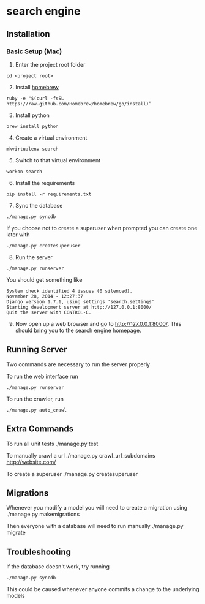 search engine
=============


Installation
------------

### Basic Setup (Mac)
1. Enter the project root folder
```
cd <project root>
```

2. Install [homebrew](http://mxcl.github.com/homebrew/)
```
ruby -e "$(curl -fsSL https://raw.github.com/Homebrew/homebrew/go/install)”
```

3. Install python
```
brew install python
```

4. Create a virtual environment
```
mkvirtualenv search
```

5. Switch to that virtual environment
```
workon search
```

6. Install the requirements
```
pip install -r requirements.txt
```

7. Sync the database
```
./manage.py syncdb
```
If you choose not to create a superuser when prompted you can create one later with
```
./manage.py createsuperuser
```

8. Run the server
```
./manage.py runserver
```

You should get something like
```
System check identified 4 issues (0 silenced).
November 28, 2014 - 12:27:37
Django version 1.7.1, using settings 'search.settings'
Starting development server at http://127.0.0.1:8000/
Quit the server with CONTROL-C.
```

9. Now open up a web browser and go to http://127.0.0.1:8000/. This should bring you to the search engine homepage.


Running Server
--------------

Two commands are necessary to run the server properly

To run the web interface run
```
./manage.py runserver
```

To run the crawler, run
```
./manage.py auto_crawl
```


Extra Commands
--------------

To run all unit tests
    ./manage.py test

To manually crawl a url
    ./manage.py crawl_url_subdomains <http://website.com/>

To create a superuser
    ./manage.py createsuperuser


Migrations
----------

Whenever you modify a model you will need to create a migration using
    ./manage.py makemigrations

Then everyone with a database will need to run manually
    ./manage.py migrate

Troubleshooting
---------------

If the database doesn't work, try running
```
./manage.py syncdb
```
This could be caused whenever anyone commits a change to the underlying models
